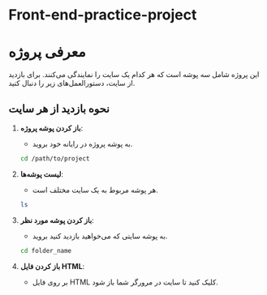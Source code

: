 # Front-end-practice-project

# معرفی پروژه

این پروژه شامل سه پوشه است که هر کدام یک سایت را نمایندگی می‌کنند. برای بازدید از سایت، دستورالعمل‌های زیر را دنبال کنید.

## نحوه بازدید از هر سایت

1. **باز کردن پوشه پروژه**:

   - به پوشه پروژه در رایانه خود بروید.

   ```bash
   cd /path/to/project
   ```

2. **لیست پوشه‌ها**:

   - هر پوشه مربوط به یک سایت مختلف است.

   ```bash
   ls
   ```

3. **باز کردن پوشه مورد نظر**:

   - به پوشه سایتی که می‌خواهید بازدید کنید بروید.

   ```bash
   cd folder_name
   ```

4. **باز کردن فایل HTML**:
   - بر روی فایل HTML کلیک کنید تا سایت در مرورگر شما باز شود.

